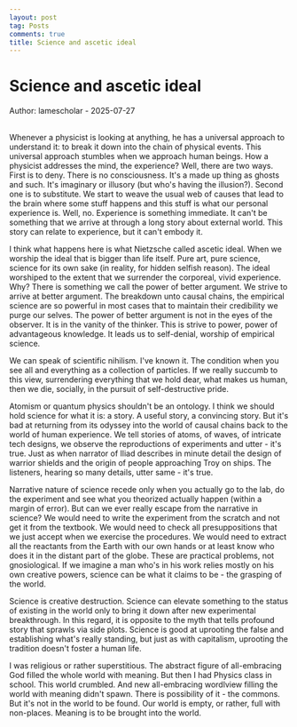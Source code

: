 ```yaml
---
layout: post
tag: Posts
comments: true
title: Science and ascetic ideal
---
```


# Science and ascetic ideal

Author: lamescholar - 2025-07-27
<br><br>

Whenever a physicist is looking at anything, he has a universal approach to understand it: to break it down into the chain of physical events. This universal approach stumbles when we approach human beings. How a physicist addresses the mind, the experience? Well, there are two ways. First is to deny. There is no consciousness. It's a made up thing as ghosts and such. It's imaginary or illusory (but who's having the illusion?). Second one is to substitute. We start to weave the usual web of causes that lead to the brain where some stuff happens and this stuff is what our personal experience is. Well, no. Experience is something immediate. It can't be something that we arrive at through a long story about external world. This story can relate to experience, but it can't embody it.

I think what happens here is what Nietzsche called ascetic ideal. When we worship the ideal that is bigger than life itself. Pure art, pure science, science for its own sake (in reality, for hidden selfish reason). The ideal worshiped to the extent that we surrender the corporeal, vivid experience. Why? There is something we call the power of better argument. We strive to arrive at better argument. The breakdown unto causal chains, the empirical science are so powerful in most cases that to maintain their credibility we purge our selves. The power of better argument is not in the eyes of the observer. It is in the vanity of the thinker. This is strive to power, power of advantageous knowledge. It leads us to self-denial, worship of empirical science.

We can speak of scientific nihilism. I've known it. The condition when you see all and everything as a collection of particles. If we really succumb to this view, surrendering everything that we hold dear, what makes us human, then we die, socially, in the pursuit of self-destructive pride.

Atomism or quantum physics shouldn't be an ontology. I think we should hold science for what it is: a story. A useful story, a convincing story. But it's bad at returning from its odyssey into the world of causal chains back to the world of human experience. We tell stories of atoms, of waves, of intricate tech designs, we observe the reproductions of experiments and utter - it's true. Just as when narrator of Iliad describes in minute detail the design of warrior shields and the origin of people approaching Troy on ships. The listeners, hearing so many details, utter same - it's true.

Narrative nature of science recede only when you actually go to the lab, do the experiment and see what you theorized actually happen (within a margin of error). But can we ever really escape from the narrative in science? We would need to write the experiment from the scratch and not get it from the textbook. We would need to check all presuppositions that we just accept when we exercise the procedures. We would need to extract all the reactants from the Earth with our own hands or at least know who does it in the distant part of the globe. These are practical problems, not gnosiological. If we imagine a man who's in his work relies mostly on his own creative powers, science can be what it claims to be - the grasping of the world.

Science is creative destruction. Science can elevate something to the status of existing in the world only to bring it down after new experimental breakthrough. In this regard, it is opposite to the myth that tells profound story that sprawls via side plots. Science is good at uprooting the false and establishing what's really standing, but just as with capitalism, uprooting the tradition doesn't foster a human life.

I was religious or rather superstitious. The abstract figure of all-embracing God filled the whole world with meaning. But then I had Physics class in school. This world crumbled. And new all-embracing wordlview filling the world with meaning didn't spawn. There is possibility of it - the commons. But it's not in the world to be found. Our world is empty, or rather, full with non-places. Meaning is to be brought into the world.